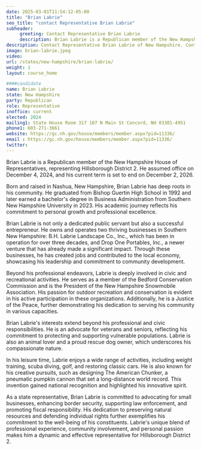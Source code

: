 ```yaml
---
date: 2025-03-01T11:54:12-05:00
title: "Brian Labrie"
seo_title: "contact Representative Brian Labrie"
subheader:
     greeting: Contact Representative Brian Labrie
     description: Brian Labrie is a Republican member of the New Hampshire House of Representatives, representing Hillsborough District 2. He assumed office on December 4, 2024, and his current term is set to end on December 2, 2026.
description: Contact Representative Brian Labrie of New Hampshire. Contact information for Brian Labrie includes email address, phone number, and mailing address.
image: brian-labrie.jpeg
video:
url: /states/new-hampshire/brian-labrie/
weight: 1
layout: course_home

####candidate
name: Brian Labrie
state: New Hampshire
party: Republican
role: Representative
inoffice: current
elected: 2024
mailing1: State House Room 317 107 N Main St Concord, NH 03301-4951
phone1: 603-271-3661 
website: https://gc.nh.gov/house/members/member.aspx?pid=11336/
email : https://gc.nh.gov/house/members/member.aspx?pid=11336/
twitter: 
---
```

Brian Labrie is a Republican member of the New Hampshire House of Representatives, representing Hillsborough District 2. He assumed office on December 4, 2024, and his current term is set to end on December 2, 2026.

Born and raised in Nashua, New Hampshire, Brian Labrie has deep roots in his community. He graduated from Bishop Guertin High School in 1992 and later earned a bachelor's degree in Business Administration from Southern New Hampshire University in 2023. His academic journey reflects his commitment to personal growth and professional excellence.

Brian Labrie is not only a dedicated public servant but also a successful entrepreneur. He owns and operates two thriving businesses in Southern New Hampshire: B.H. Labrie Landscape Co., Inc., which has been in operation for over three decades, and Drop One Portables, Inc., a newer venture that has already made a significant impact. Through these businesses, he has created jobs and contributed to the local economy, showcasing his leadership and commitment to community development.

Beyond his professional endeavors, Labrie is deeply involved in civic and recreational activities. He serves as a member of the Bedford Conservation Commission and is the President of the New Hampshire Snowmobile Association. His passion for outdoor recreation and conservation is evident in his active participation in these organizations. Additionally, he is a Justice of the Peace, further demonstrating his dedication to serving his community in various capacities.

Brian Labrie's interests extend beyond his professional and civic responsibilities. He is an advocate for veterans and seniors, reflecting his commitment to protecting and supporting vulnerable populations. Labrie is also an animal lover and a proud rescue dog owner, which underscores his compassionate nature.

In his leisure time, Labrie enjoys a wide range of activities, including weight training, scuba diving, golf, and restoring classic cars. He is also known for his creative pursuits, such as designing The American Chunker, a pneumatic pumpkin cannon that set a long-distance world record. This invention gained national recognition and highlighted his innovative spirit.

As a state representative, Brian Labrie is committed to advocating for small businesses, enhancing border security, supporting law enforcement, and promoting fiscal responsibility. His dedication to preserving natural resources and defending individual rights further exemplifies his commitment to the well-being of his constituents. Labrie's unique blend of professional experience, community involvement, and personal passion makes him a dynamic and effective representative for Hillsborough District 2.

